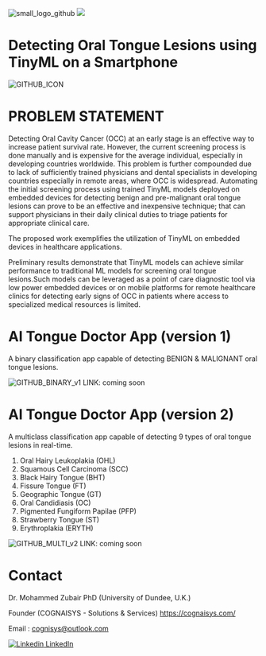 ![small_logo_github](https://user-images.githubusercontent.com/86590219/124360012-17287380-dc30-11eb-8969-3d829a213f16.png)
![](https://komarev.com/ghpvc/?username=cognisys-ai&color=green)

# Detecting Oral Tongue Lesions using TinyML on a Smartphone
![GITHUB_ICON](https://user-images.githubusercontent.com/86548417/123553661-3d0fcd00-d785-11eb-8600-9d4c3994070f.jpg)

# PROBLEM STATEMENT

Detecting Oral Cavity Cancer (OCC) at an early stage is an effective way to increase patient survival rate. However, the current screening process is done manually and is expensive for the average individual, especially in developing countries worldwide. This problem is further compounded due to lack of sufficiently trained physicians and dental specialists in developing countries especially in remote areas, where OCC is widespread. Automating the initial screening process using trained TinyML models deployed on embedded devices for detecting benign and pre-malignant oral tongue lesions can prove to be an effective and inexpensive technique; that can support physicians in their daily clinical duties to triage patients for appropriate clinical care. 

The proposed work exemplifies the utilization of TinyML on embedded devices in healthcare applications. 

Preliminary results demonstrate that TinyML models can achieve similar performance to traditional ML models for screening oral tongue lesions.Such models can be leveraged as a point of care diagnostic tool via low power embedded devices or on mobile platforms for remote healthcare clinics for detecting early signs of OCC in patients where access to specialized medical resources is limited.


# AI Tongue Doctor App (version 1)
A binary classification app capable of detecting BENIGN & MALIGNANT oral tongue lesions.

![GITHUB_BINARY_v1](https://user-images.githubusercontent.com/86548417/123553927-6bda7300-d786-11eb-96af-b9a89302ba65.jpg)
LINK: coming soon
# AI Tongue Doctor App (version 2)
A multiclass classification app capable of detecting 9 types of oral tongue lesions in real-time.
1. Oral Hairy Leukoplakia (OHL)
2. Squamous Cell Carcinoma (SCC)
3. Black Hairy Tongue (BHT)
4. Fissure Tongue (FT)
5. Geographic Tongue (GT)
6. Oral Candidiasis (OC)
7. Pigmented Fungiform Papilae (PFP)
8. Strawberry Tongue (ST)
9. Erythroplakia (ERYTH)

![GITHUB_MULTI_v2](https://user-images.githubusercontent.com/86590219/123592443-e42c4d00-d7f5-11eb-8e7c-5fa98ee27359.jpg)
LINK: coming soon


# Contact

Dr. Mohammed Zubair PhD (University of Dundee, U.K.)

Founder (COGNAISYS - Solutions & Services)
https://cognaisys.com/

Email : cognisys@outlook.com

[![Linkedin](https://i.stack.imgur.com/gVE0j.png) LinkedIn](https://www.linkedin.com/in/mzmshamim/)

